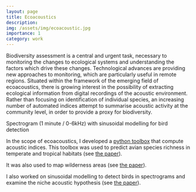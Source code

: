 ```yaml
---
layout: page
title: Ecoacoustics
description:
img: /assets/img/ecoacoustic.jpg
importance: 1
category: work
---
```


Biodiversity assessment is a central and urgent task, necessary to monitoring the changes to ecological systems and understanding the factors which drive these changes. Technological advances are providing new approaches to monitoring, which are particularly useful in remote regions. Situated within the framework of the emerging field of ecoacoustics, there is growing interest in the possibility of extracting ecological information from digital recordings of the acoustic environment. Rather than focusing on identification of individual species, an increasing number of automated indices attempt to summarise acoustic activity at the community level, in order to provide a proxy for biodiversity.

<div class="row">
    <div class="col-sm mt-3 mt-md-0">
        <img class="img-fluid rounded z-depth-1" src="{{ '/assets/img/ecoacoustic_full.jpg' | relative_url }}" alt="" title="Spectrogram with sinusoidal modelling for bird detection"/>
    </div>
</div>
<div class="caption">
 Spectrogram (1 minute / 0-6kHz) with sinusoidal modelling for bird detection
 </div>

In the scope of ecoacoustics, I developed a <a href="https://github.com/patriceguyot/Acoustic_Indices" target=blank>python toolbox</a> that compute acoustic indices. This toolbox was used to predict avian species richness in temperate and tropical habitats (see <a href="https://oatao.univ-toulouse.fr/22642/1/eldridge_22642.pdf" target=blank>the paper</a>).

It was also used to map wilderness areas (see <a href="https://www.sciencedirect.com/science/article/pii/S0048969719337386?via%3Dihub" target=blank>the paper</a>).

I also worked on sinusoidal modelling to detect birds in spectrograms and examine the niche acoustic hypothesis (see <a href="https://oatao.univ-toulouse.fr/17162/1/guyot_17162.pdf" target=blank>the paper</a>).
